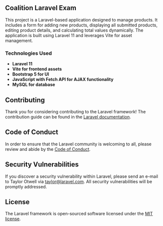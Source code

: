 
## Coalition Laravel Exam

This project is a Laravel-based application designed to manage products. It includes a form for adding new products, displaying all submitted products, editing product details, and calculating total values dynamically. The application is built using Laravel 11 and leverages Vite for asset management.


### Technologies Used

- **Laravel 11**
- **Vite for frontend assets**
- **Bootstrap 5 for UI**
- **JavaScript with Fetch API for AJAX functionality**
- **MySQL for database**



## Contributing

Thank you for considering contributing to the Laravel framework! The contribution guide can be found in the [Laravel documentation](https://laravel.com/docs/contributions).

## Code of Conduct

In order to ensure that the Laravel community is welcoming to all, please review and abide by the [Code of Conduct](https://laravel.com/docs/contributions#code-of-conduct).

## Security Vulnerabilities

If you discover a security vulnerability within Laravel, please send an e-mail to Taylor Otwell via [taylor@laravel.com](mailto:taylor@laravel.com). All security vulnerabilities will be promptly addressed.

## License

The Laravel framework is open-sourced software licensed under the [MIT license](https://opensource.org/licenses/MIT).
